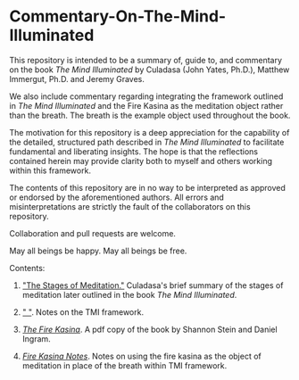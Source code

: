 # Commentary-On-The-Mind-Illuminated
This repository is intended to be a summary of, guide to, and
commentary on the book _The Mind Illuminated_ by Culadasa (John Yates,
Ph.D.), Matthew Immergut, Ph.D. and Jeremy Graves.

We also include commentary regarding integrating the framework
outlined in _The Mind Illuminated_ and the Fire Kasina as the
meditation object rather than the breath.  The breath is the example object
used throughout the book.

The motivation for this
repository is a deep appreciation for the capability of the detailed,
structured path described in _The Mind Illuminated_ to facilitate fundamental
and liberating insights.  The hope is that the reflections contained
herein may provide clarity both to myself and others working within
this framework.

The contents of this repository are in no way to be interpreted as
approved or endorsed by the aforementioned authors.  All errors and
misinterpretations are strictly the fault of the collaborators on this
repository.

Collaboration and pull requests are welcome.

May all beings be happy.  May all beings be free.

Contents:


1. [ "The Stages of Meditation."](./LightOnMeditationHandout.pdf)  Culadasa's brief summary of the stages of 
meditation later outlined in the book _The Mind Illuminated_.

2. [" "](./TMI_notes.txt).  Notes on the TMI framework.

3. [ _The Fire Kasina_](./the-fire-kasina.pdf).  A pdf copy of the book by Shannon Stein and
Daniel Ingram.

4.  [_Fire Kasina Notes_](./fire_kasina_notes.txt).  Notes on using
    the fire kasina as the object of meditation in place of the breath
    within TMI framework.












